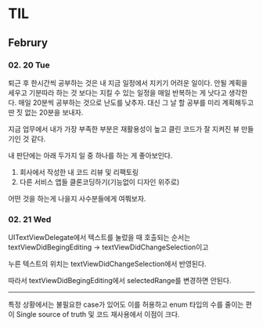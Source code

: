 # TIL 

## Februry 

### 02. 20 Tue 

퇴근 후 한시간씩 공부하는 것은 내 지금 일정에서 지키기 어려운 일이다.
안될 계획을 세우고 기분따라 하는 것 보다는 지킬 수 있는 일정을 매일 반복하는 게 낫다고 생각한다. 
매일 20분씩 공부하는 것으로 난도를 낮추자.
대신 그 날 할 공부를 미리 계획해두고 
딴 짓 없는 20분을 보내자. 

지금 업무에서 내가 가장 부족한 부분은 
재활용성이 높고 클린 코드가 잘 지켜진 뷰 만들기인 것 같다. 

내 판단에는 아래 두가지 일 중 하나를 하는 게 좋아보인다. 

1. 회사에서 작성한 내 코드 리뷰 및 리팩토링
2. 다른 서비스 앱들 클론코딩하기(기능없이 디자인 위주로)

어떤 것을 하는게 나을지 사수분들에게 여쭤보자. 

### 02. 21 Wed 

UITextViewDelegate에서 텍스트를 눌렀을 때 호출되는 순서는 
textViewDidBegingEditing -> textViewDidChangeSelection이고 

누른 텍스트의 위치는 textViewDidChangeSelection에서 반영된다.

따라서 textViewDidBegingEditing에서 selectedRange를 변경하면 안된다. 

---

특정 상황에서는 불필요한 case가 있어도 
이를 허용하고 
enum 타입의 수를 줄이는 편이 
Single source of truth 및 코드 재사용에서 이점이 크다. 
